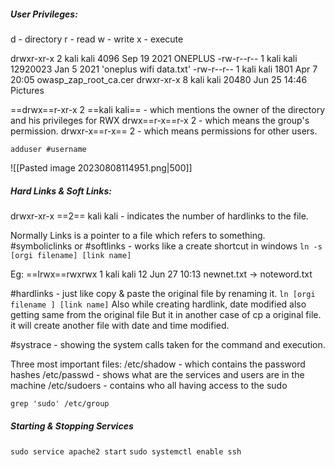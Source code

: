 ##### User Privileges:

d - directory
r - read 
w - write
x - execute

drwxr-xr-x  2 kali kali      4096 Sep 19  2021  ONEPLUS
-rw-r--r--  1 kali kali  12920023 Jan  5  2021 'oneplus wifi data.txt'
-rw-r--r--  1 kali kali      1801 Apr  7 20:05  owasp_zap_root_ca.cer
drwxr-xr-x  8 kali kali     20480 Jun 25 14:46  Pictures

==drwx==r-xr-x  2 ==kali kali==    - which mentions the owner of the directory and his privileges for RWX
drwx==r-x==r-x  2 - which means the group's permission.
drwxr-x==r-x==  2 - which means permissions for other users.

``adduser #username``

![[Pasted image 20230808114951.png|500]]
##### Hard Links & Soft Links:
drwxr-xr-x  ==2== kali kali - indicates the number of hardlinks to the file.

Normally Links is a pointer to a file which refers to something.
#symboliclinks or #softlinks  - works like a create shortcut in windows
`ln -s [orgi filename] [link name]`

Eg: ==lrwx==rwxrwx 1 kali kali   12 Jun 27 10:13 newnet.txt -> noteword.txt


#hardlinks - just like copy &  paste the original file by renaming it.
`ln [orgi filename ] [link name]`
Also while creating hardlink, date modified also getting same from the original file
But it in another case of cp a original file. it will create another file with date and time modified.

#systrace - showing the system calls taken for the command and execution.


Three most important files:
/etc/shadow - which contains the password hashes
/etc/passwd - shows what are the services and users are in the machine
/etc/sudoers - contains who all having access to the sudo 


`grep 'sudo' /etc/group`

##### Starting & Stopping Services
`sudo service apache2 start`
`sudo systemctl enable ssh`
